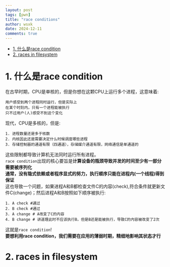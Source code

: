```yaml
---
layout: post
tags: [pwn]
title: "race conditions"
author: wsxk
date: 2024-12-11
comments: true
---
```


- [1. 什么是race condition](#1-什么是race-condition)
- [2. races in filesystem](#2-races-in-filesystem)


# 1. 什么是race condition<br>
在古早时期，CPU是单核的，但是你想在这颗CPU上运行多个进程，这意味着:<br>
```
用户感受到两个进程同时运行，但是实际上
在某个时刻内，只有一个进程能被执行
只不过用户(人)感受不到这个变化
```
现代，CPU是多核的，但是:<br>
```
1. 进程数量还是多于核数
2. 内核因此还是需要决定什么时候调度哪些进程
3. 存储控制器的通道有限（四通道），存储媒介通道有限，网络通信是单通道的
```
这些限制都导致计算机无法同时运行所有进程。<br>
`race condition`出现的核心要旨是**计算设备的瓶颈导致并发的时间至少有一部分需要被序列化**<br>
**通常，没有隐式依赖或者程序显式的努力，执行顺序只能在进程内(一个线程)得到保证**<br>
这也导致一个问题，如果进程A和B都检查文件C的内容(check),符合条件就更新文件C(change)；然后进程A和B按照如下顺序被执行:<br>
```
1. A check #通过
2. B check #通过
3. A change # A改变了C的内容
4. B change # 讲道理此时不应该执行B，但是B还是能被执行，导致C的内容被改变了2次
```
这就是`race condition`!<br>
**要想利用race condition，我们需要在应用的薄弱时期，精细地影响其状态才行**<br>

# 2. races in filesystem<br>
 

<!-- Google tag (gtag.js) -->
<script async src="https://www.googletagmanager.com/gtag/js?id=G-C22S5YSYL7"></script>
<script>
  window.dataLayer = window.dataLayer || [];
  function gtag(){dataLayer.push(arguments);}
  gtag('js', new Date());

  gtag('config', 'G-C22S5YSYL7');
</script>
